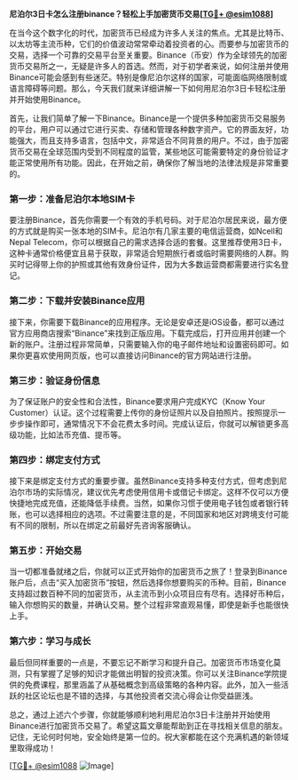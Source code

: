 **尼泊尔3日卡怎么注册binance？轻松上手加密货币交易[[TG💪+ @esim1088](https://t.me/s/esim1088)]**

在当今这个数字化的时代，加密货币已经成为许多人关注的焦点。尤其是比特币、以太坊等主流币种，它们的价值波动常常牵动着投资者的心。而要参与加密货币的交易，选择一个可靠的交易平台至关重要。Binance（币安）作为全球领先的加密货币交易所之一，无疑是许多人的首选。然而，对于初学者来说，如何注册并使用Binance可能会感到有些迷茫。特别是像尼泊尔这样的国家，可能面临网络限制或语言障碍等问题。那么，今天我们就来详细讲解一下如何用尼泊尔3日卡轻松注册并开始使用Binance。

首先，让我们简单了解一下Binance。Binance是一个提供多种加密货币交易服务的平台，用户可以通过它进行买卖、存储和管理各种数字资产。它的界面友好，功能强大，而且支持多语言，包括中文，非常适合不同背景的用户。不过，由于加密货币交易在全球范围内受到不同程度的监管，某些地区可能需要特定的身份验证才能正常使用所有功能。因此，在开始之前，确保你了解当地的法律法规是非常重要的。

### **第一步：准备尼泊尔本地SIM卡**

要注册Binance，首先你需要一个有效的手机号码。对于尼泊尔居民来说，最方便的方式就是购买一张本地的SIM卡。尼泊尔有几家主要的电信运营商，如Ncell和 Nepal Telecom，你可以根据自己的需求选择合适的套餐。这里推荐使用3日卡，这种卡通常价格便宜且易于获取，非常适合短期旅行者或临时需要网络的人群。购买时记得带上你的护照或其他有效身份证件，因为大多数运营商都需要进行实名登记。

### **第二步：下载并安装Binance应用**

接下来，你需要下载Binance的应用程序。无论是安卓还是iOS设备，都可以通过官方应用商店搜索“Binance”来找到正版应用。下载完成后，打开应用并创建一个新的账户。注册过程非常简单，只需要输入你的电子邮件地址和设置密码即可。如果你更喜欢使用网页版，也可以直接访问Binance的官方网站进行注册。

### **第三步：验证身份信息**

为了保证账户的安全性和合法性，Binance要求用户完成KYC（Know Your Customer）认证。这个过程需要上传你的身份证照片以及自拍照片。按照提示一步步操作即可，通常情况下不会花费太多时间。完成认证后，你就可以解锁更多高级功能，比如法币充值、提币等。

### **第四步：绑定支付方式**

接下来是绑定支付方式的重要步骤。虽然Binance支持多种支付方式，但考虑到尼泊尔市场的实际情况，建议优先考虑使用信用卡或借记卡绑定。这样不仅可以方便快捷地完成充值，还能降低手续费。当然，如果你习惯于使用电子钱包或者银行转账，也可以选择相应的选项。不过需要注意的是，不同国家和地区对跨境支付可能有不同的限制，所以在绑定之前最好先咨询客服确认。

### **第五步：开始交易**

当一切都准备就绪之后，你就可以正式开始你的加密货币之旅了！登录到Binance账户后，点击“买入加密货币”按钮，然后选择你想要购买的币种。目前，Binance支持超过数百种不同的加密货币，从主流币到小众项目应有尽有。选择好币种后，输入你想购买的数量，并确认交易。整个过程非常直观易懂，即使是新手也能很快上手。

### **第六步：学习与成长**

最后但同样重要的一点是，不要忘记不断学习和提升自己。加密货币市场变化莫测，只有掌握了足够的知识才能做出明智的投资决策。你可以关注Binance学院提供的免费课程，那里涵盖了从基础概念到高级策略的各种内容。此外，加入一些活跃的社区论坛也是不错的选择，与其他投资者交流心得会让你受益匪浅。

总之，通过上述六个步骤，你就能够顺利地利用尼泊尔3日卡注册并开始使用Binance进行加密货币交易了。希望这篇文章能帮助到正在寻找相关信息的朋友。记住，无论何时何地，安全始终是第一位的。祝大家都能在这个充满机遇的新领域里取得成功！

[[TG💪+ @esim1088](https://t.me/s/esim1088) ![Image](https://i.postimg.cc/4NQfJmqS/Snipaste-2025-05-13-00-14-12.png)]